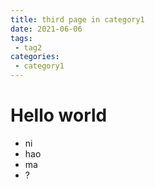 ```yaml
---
title: third page in category1
date: 2021-06-06
tags:
 - tag2
categories:
 - category1
---
```


# Hello world

+ ni
+ hao
+ ma 
+ ?

